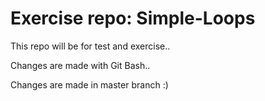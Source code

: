 # Exercise repo: Simple-Loops

This repo will be for test and exercise..

Changes are made with Git Bash..

Changes are made in master branch :)